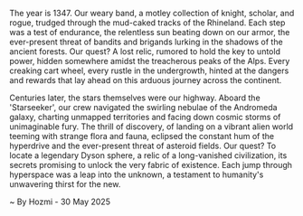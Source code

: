 
The year is 1347.  Our weary band, a motley collection of knight, scholar, and rogue, trudged through the mud-caked tracks of the Rhineland.  Each step was a test of endurance, the relentless sun beating down on our armor, the ever-present threat of bandits and brigands lurking in the shadows of the ancient forests.  Our quest? A lost relic, rumored to hold the key to untold power, hidden somewhere amidst the treacherous peaks of the Alps. Every creaking cart wheel, every rustle in the undergrowth, hinted at the dangers and rewards that lay ahead on this arduous journey across the continent.

Centuries later, the stars themselves were our highway.  Aboard the 'Starseeker', our crew navigated the swirling nebulae of the Andromeda galaxy, charting unmapped territories and facing down cosmic storms of unimaginable fury.  The thrill of discovery, of landing on a vibrant alien world teeming with strange flora and fauna, eclipsed the constant hum of the hyperdrive and the ever-present threat of asteroid fields.  Our quest? To locate a legendary Dyson sphere, a relic of a long-vanished civilization, its secrets promising to unlock the very fabric of existence.  Each jump through hyperspace was a leap into the unknown, a testament to humanity's unwavering thirst for the new.

~ By Hozmi - 30 May 2025
